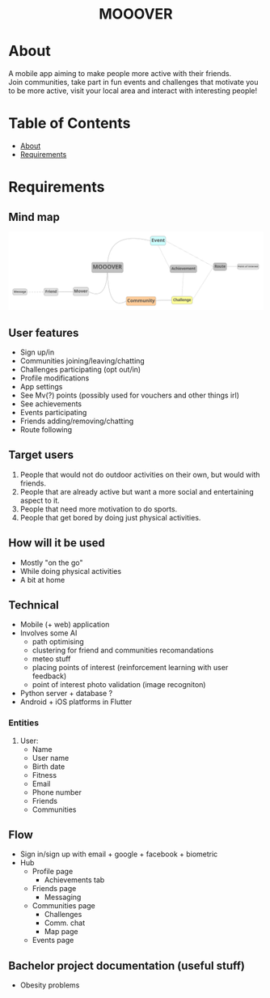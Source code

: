<h1 align="center">
	<p> MOOOVER </p>
</h1>

# About

A mobile app aiming to make people more active with their friends.  
Join communities, take part in fun events and challenges that motivate you to be more active, visit your local area and interact with interesting people!

# Table of Contents

- [About](#about)
- [Requirements](#requirements)

# Requirements

## Mind map

![mind map](./.github/images/mind-map.png)

## User features

- Sign up/in
- Communities joining/leaving/chatting
- Challenges participating (opt out/in)
- Profile modifications
- App settings
- See Mv(?) points (possibly used for vouchers and other things irl)
- See achievements
- Events participating
- Friends adding/removing/chatting
- Route following

## Target users

1. People that would not do outdoor activities on their own, but would with friends.  
2. People that are already active but want a more social and entertaining aspect to it.  
3. People that need more motivation to do sports.  
4. People that get bored by doing just physical activities.  

## How will it be used

- Mostly "on the go"
- While doing physical activities
- A bit at home

## Technical

- Mobile (+ web) application
- Involves some AI
	- path optimising
	- clustering for friend and communities recomandations
	- meteo stuff
	- placing points of interest (reinforcement learning with user feedback)
	- point of interest photo validation (image recogniton)
- Python server + database ?
- Android + iOS platforms in Flutter

### Entities

1. User:
	- Name
	- User name
	- Birth date
	- Fitness
	- Email
	- Phone number
	- Friends
	- Communities

## Flow

- Sign in/sign up with email + google + facebook + biometric
- Hub
	- Profile page
		- Achievements tab
	- Friends page
		- Messaging
	- Communities page
		- Challenges
		- Comm. chat
		- Map page
	- Events page

## Bachelor project documentation (useful stuff)

- Obesity problems

